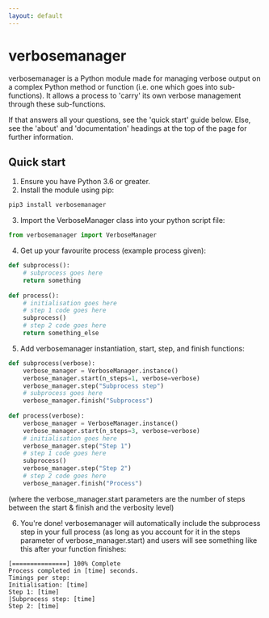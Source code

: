 ```yaml
---
layout: default
---
```


verbosemanager
==============

verbosemanager is a Python module made for managing verbose output on a complex Python method or function (i.e. one which goes into sub-functions). It allows a process to 'carry' its own verbose management through these sub-functions.

If that answers all your questions, see the 'quick start' guide below. Else, see the 'about' and 'documentation' headings at the top of the page for further information.

Quick start
-----------

1. Ensure you have Python 3.6 or greater.
2. Install the module using pip:
```python
pip3 install verbosemanager
```

3. Import the VerboseManager class into your python script file:
```python
from verbosemanager import VerboseManager
```

4. Get up your favourite process (example process given): 
```python
def subprocess():
    # subprocess goes here
    return something
‎‎‎
def process():
    # initialisation goes here
    # step 1 code goes here
    subprocess()
    # step 2 code goes here
    return something_else
```
5. Add verbosemanager instantiation, start, step, and finish functions:
```python
def subprocess(verbose):
    verbose_manager = VerboseManager.instance()
    verbose_manager.start(n_steps=1, verbose=verbose)
    verbose_manager.step("Subprocess step")
    # subprocess goes here
    verbose_manager.finish("Subprocess")
‎
def process(verbose):
    verbose_manager = VerboseManager.instance()
    verbose_manager.start(n_steps=3, verbose=verbose)
    # initialisation goes here
    verbose_manager.step("Step 1")
    # step 1 code goes here
    subprocess()
    verbose_manager.step("Step 2")
    # step 2 code goes here
    verbose_manager.finish("Process")
```
(where the verbose_manager.start parameters are the number of steps between the start & finish and the verbosity level)

6. You're done! verbosemanager will automatically include the subprocess step in your full process (as long as you account for it in the steps parameter of verbose_manager.start) and users will see something like this after your function finishes:

```ansiwhite
[===============] 100% Complete
Process completed in [time] seconds.
Timings per step:
Initialisation: [time]
Step 1: [time]
|Subprocess step: [time]
Step 2: [time]
```

